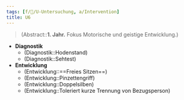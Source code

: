 ```yaml
---
tags: [f/🦄/U-Untersuchung, a/Intervention]
title: U6
---
```

> (Abstract::**1. Jahr.** Fokus Motorische und geistige Entwicklung.)
- **Diagnostik**
	- (Diagnostik::Hodenstand)
	- (Diagnostik::Sehtest)
- **Entwicklung**
	- (Entwicklung::==Freies Sitzen==)
	- (Entwicklung::Pinzettengriff)
	- (Entwicklung::Doppelsilben)
	- (Entwicklung::Toleriert kurze Trennung von Bezugsperson)